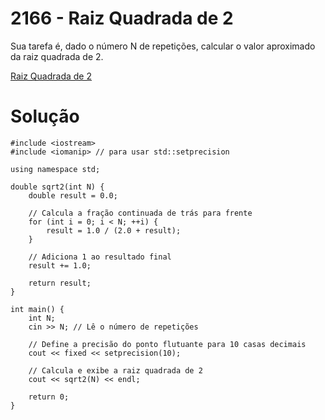 # 2166 - Raiz Quadrada de 2

Sua tarefa é, dado o número N de repetições, calcular o valor aproximado da raiz quadrada de 2.

[Raiz Quadrada de 2](https://judge.beecrowd.com/pt/problems/view/2166)

# Solução

```
#include <iostream>
#include <iomanip> // para usar std::setprecision

using namespace std;

double sqrt2(int N) {
    double result = 0.0;

    // Calcula a fração continuada de trás para frente
    for (int i = 0; i < N; ++i) {
        result = 1.0 / (2.0 + result);
    }

    // Adiciona 1 ao resultado final
    result += 1.0;

    return result;
}

int main() {
    int N;
    cin >> N; // Lê o número de repetições

    // Define a precisão do ponto flutuante para 10 casas decimais
    cout << fixed << setprecision(10);

    // Calcula e exibe a raiz quadrada de 2
    cout << sqrt2(N) << endl;

    return 0;
}
```
